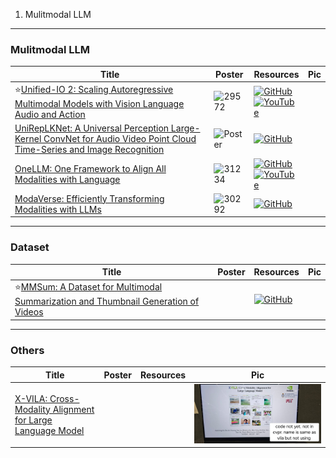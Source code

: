 1. Mulitmodal LLM

---

### Mulitmodal LLM
|Title|Poster|Resources|Pic|
|------|------|------|------|
| ⭐[Unified-IO 2: Scaling Autoregressive Multimodal Models with Vision Language Audio and Action ](https://openaccess.thecvf.com/content/CVPR2024/html/Lu_Unified-IO_2_Scaling_Autoregressive_Multimodal_Models_with_Vision_Language_Audio_CVPR_2024_paper.html)|![29572](https://github.com/HeChengHui/CVPR2024/assets/84503515/3b1feb81-c59a-466d-8ed4-953d2cc17806)| [![GitHub](https://img.shields.io/github/stars/allenai/unified-io-2?style=social)](https://github.com/allenai/unified-io-2)<br> [![YouTube](https://img.shields.io/badge/YouTube-%23FF0000.svg?style=for-the-badge&logo=YouTube&logoColor=white)](https://www.youtube.com/watch?v=0CRPI2W_jow)
| [UniRepLKNet: A Universal Perception Large-Kernel ConvNet for Audio Video Point Cloud Time-Series and Image Recognition ](https://openaccess.thecvf.com/content/CVPR2024/html/Ding_UniRepLKNet_A_Universal_Perception_Large-Kernel_ConvNet_for_Audio_Video_Point_CVPR_2024_paper.html)| ![Poster](https://cvpr.thecvf.com/media/PosterPDFs/CVPR%202024/29635.png?t=1717351949.273675) | [![GitHub](https://img.shields.io/github/stars/AILab-CVC/UniRepLKNet?style=social)](https://github.com/AILab-CVC/UniRepLKNet)
| [OneLLM: One Framework to Align All Modalities with Language ](https://openaccess.thecvf.com/content/CVPR2024/html/Han_OneLLM_One_Framework_to_Align_All_Modalities_with_Language_CVPR_2024_paper.html)| ![31234](https://github.com/HeChengHui/CVPR2024/assets/84503515/2741f626-f19a-47a7-be5e-1b0cf7bf62bc)| [![GitHub](https://img.shields.io/github/stars/csuhan/OneLLM?style=social)](https://github.com/csuhan/OneLLM)<br> [![YouTube](https://img.shields.io/badge/YouTube-%23FF0000.svg?style=for-the-badge&logo=YouTube&logoColor=white)](https://www.youtube.com/watch?v=HJXsJStn7I4)
| [ModaVerse: Efficiently Transforming Modalities with LLMs ](https://openaccess.thecvf.com/content/CVPR2024/html/Wang_ModaVerse_Efficiently_Transforming_Modalities_with_LLMs_CVPR_2024_paper.html)| ![30292](https://github.com/HeChengHui/CVPR2024/assets/84503515/abed4ae4-9c32-4a15-b9f1-326392244a1a)| [![GitHub](https://img.shields.io/github/stars/xinke-wang/ModaVerse?style=social)](https://github.com/xinke-wang/ModaVerse)

---

### Dataset
|Title|Poster|Resources|Pic|
|------|------|------|------|
| ⭐[MMSum: A Dataset for Multimodal Summarization and Thumbnail Generation of Videos ](https://openaccess.thecvf.com/content/CVPR2024/html/Qiu_MMSum_A_Dataset_for_Multimodal_Summarization_and_Thumbnail_Generation_of_CVPR_2024_paper.html)||[![GitHub](https://img.shields.io/github/stars/Jason-Qiu/MMSum_model?style=social)](https://github.com/Jason-Qiu/MMSum_model)

---

### Others
|Title|Poster|Resources|Pic|
|------|------|------|------|
| [X-VILA: Cross-Modality Alignment for Large Language Model](https://arxiv.org/abs/2405.19335)| ||![Pic](https://github.com/HeChengHui/CVPR2024/blob/main/Papers/Topics/Multimodal/assets/WhatsApp%20Image%202024-07-12%20at%2016.45.45.jpeg)
